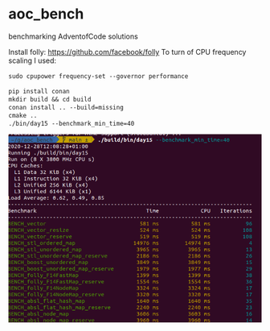 # aoc_bench

benchmarking AdventofCode solutions

Install folly: https://github.com/facebook/folly
To turn of CPU frequency scaling I used:  
```
sudo cpupower frequency-set --governor performance  
```

```
pip install conan  
mkdir build && cd build  
conan install .. --build=missing  
cmake ..  
./bin/day15 --benchmark_min_time=40  
```
![Benchmarkresults of Day15 2020 with different Hashmaps.](img/day15.png)

